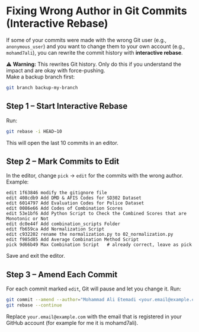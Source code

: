 # Fixing Wrong Author in Git Commits (Interactive Rebase)

If some of your commits were made with the wrong Git user (e.g., `anonymous_user`) and you want to change them to your own account (e.g., `mohamd7ali`), you can rewrite the commit history with **interactive rebase**.

⚠️ **Warning:** This rewrites Git history. Only do this if you understand the impact and are okay with force-pushing.  
Make a backup branch first:
```bash
git branch backup-my-branch
```

## Step 1 – Start Interactive Rebase

Run:
```bash
git rebase -i HEAD~10
```
This will open the last 10 commits in an editor.

## Step 2 – Mark Commits to Edit

In the editor, change `pick` → `edit` for the commits with the wrong author.
Example:
```text
edit 1f63846 modify the gitignore file
edit 408cdb9 Add DMD & AFIS Codes for SD302 Dataset
edit 6014797 Add Evaluation Codes for Police Dataset
edit 0086e66 Add Codes of Combination Scores
edit 53e1bf6 Add Python Script to Check the Combined Scores that are Monotonic or Not
edit dc0e44f Add combination_scripts Folder
edit fb659ca Add Normalization Script
edit c932202 rename the normalization.py to 02_normalization.py
edit f985d85 Add Average Combination Method Script
pick 9d66b49 Max Combination Script   # already correct, leave as pick
```
Save and exit the editor.

## Step 3 – Amend Each Commit

For each commit marked `edit`, Git will pause and let you change it.
Run:
```bash
git commit --amend --author="Mohammad Ali Etemadi <your.email@example.com>" --no-edit
git rebase --continue
```

Replace `your.email@example.com` with the email that is registered in your GitHub account (for example for me it is mohamd7ali).


